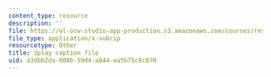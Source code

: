 ```yaml
---
content_type: resource
description: ''
file: https://ol-ocw-studio-app-production.s3.amazonaws.com/courses/res-18-005-highlights-of-calculus-spring-2010/a3dbb2da008b59d4a844ea5b75c8c870_LgWFurXHX8U.vtt
file_type: application/x-subrip
resourcetype: Other
title: 3play caption file
uid: a3dbb2da-008b-59d4-a844-ea5b75c8c870
---
```


